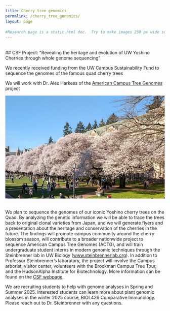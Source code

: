 ```yaml
---
title: Cherry tree genomics
permalink: /cherry_tree_genomics/
layout: page

#Research page is a static html doc.  Try to make images 250 px wide so that text wraps nicely.
---
```

<br>
## CSF Project: "Revealing the heritage and evolution of UW Yoshino Cherries through whole genome sequencing"

We recently received funding from the UW Campus Sustainability Fund to sequence the genomes of the famous quad cherry trees

We will work with Dr. Alex Harkess of the <a href="https://actg-wgaa.readthedocs.io/en/latest/
">American Campus Tree Genomes</a> project

<img src="/images/cherry/01.jpg" class="align-left" alt="">

<BR CLEAR="left">
<br>

We plan to sequence the genomes of our iconic Yoshino cherry trees on the Quad. By analyzing the genetic information we will be able to trace the trees back to original clonal varieties from Japan, and we will generate flyers and a presentation about the heritage and conservation of the cherries in the future. The findings will promote campus community around the cherry blossom season, will contribute to a broader nationwide project to sequence American Campus Tree Genomes (ACTG), and will train undergraduate student interns in modern genomic techniques through the Steinbrenner lab in UW Biology (www.steinbrennerlab.org). In addition to Professor Steinbrenner’s laboratory, the project will involve the Campus arborist, visitor center, volunteers with the Brockman Campus Tree Tour, and the HudsonAlpha Institute for Biotechnology. More information can be found on the <a href="https://csf.uw.edu/project/1176">CSF webpage</a>.

We are recruiting students to help with genome analyses in Spring and Summer 2025. Interested students can learn more about plant genomic analyses in the winter 2025 course, BIOL426 Comparative Immunology. Please reach out to Dr. Steinbrenner with any questions.
